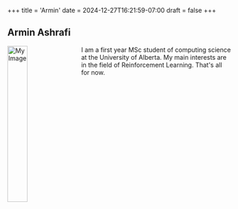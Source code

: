 +++
title = 'Armin'
date = 2024-12-27T16:21:59-07:00
draft = false
+++

## Armin Ashrafi

<img src="armin.jpg" alt="My Image" style="float:left; width:30%; margin-right:15px;" />
I am a first year MSc student of computing science at the University of Alberta. My main interests are in the field of Reinforcement Learning. That's all for now. 



